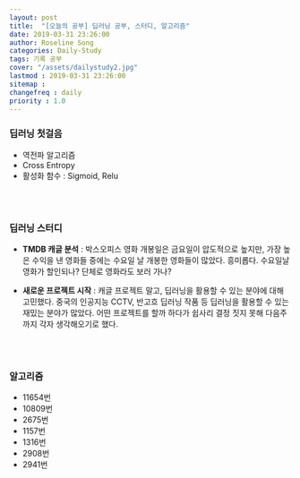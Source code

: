 ```yaml
---
layout: post
title:  "[오늘의 공부] 딥러닝 공부, 스터디, 알고리즘"
date: 2019-03-31 23:26:00
author: Roseline Song
categories: Daily-Study
tags: 기록 공부
cover: "/assets/dailystudy2.jpg"
lastmod : 2019-03-31 23:26:00
sitemap : 
changefreq : daily
priority : 1.0
---
```


### 딥러닝 첫걸음 

- 역전파 알고리즘
- Cross Entropy
- 활성화 함수 : Sigmoid, Relu

<br>
<br>

### 딥러닝 스터디

- **TMDB 캐글 분석** : 박스오피스 영화 개봉일은 금요일이 압도적으로 높지만, 가장 높은 수익을 낸 영화들 중에는 수요일 날 개봉한 영화들이 많았다. 흥미롭다. 수요일날 영화가 할인되나? 단체로 영화라도 보러 가나? 

- **새로운 프로젝트 시작** : 캐글 프로젝트 말고, 딥러닝을 활용할 수 있는 분야에 대해 고민했다. 중국의 인공지능 CCTV, 반고흐 딥러닝 작품 등 딥러닝을 활용할 수 있는 재밌는 분야가 많았다. 어떤 프로젝트를 할까 하다가 쉽사리 결정 짓지 못해 다음주까지 각자 생각해오기로 했다.

<br>
<br>


### 알고리즘

- 11654번
- 10809번
- 2675번
- 1157번
- 1316번 
- 2908번
- 2941번